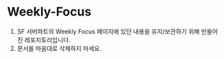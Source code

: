 # Weekly-Focus

1. SF 서버파트의 Weekly Focus 페이지에 있던 내용을 유지/보관하기 위해 만들어진 레포지토리입니다.
1. 문서를 마음대로 삭제하지 마세요.
